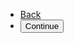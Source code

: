 <ul class="usa-button-group">
  <li class="usa-button-group__item">
    <a href="javascript:void(0);" class="usa-button usa-button--outline"
      >Back</a
    >
  </li>
  <li class="usa-button-group__item">
    <button type="button" class="usa-button">Continue</button>
  </li>
</ul>